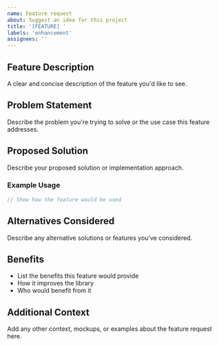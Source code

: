 ```yaml
---
name: Feature request
about: Suggest an idea for this project
title: '[FEATURE] '
labels: 'enhancement'
assignees: ''
---
```


## Feature Description
A clear and concise description of the feature you'd like to see.

## Problem Statement
Describe the problem you're trying to solve or the use case this feature addresses.

## Proposed Solution
Describe your proposed solution or implementation approach.

### Example Usage
```go
// Show how the feature would be used
```

## Alternatives Considered
Describe any alternative solutions or features you've considered.

## Benefits
- List the benefits this feature would provide
- How it improves the library
- Who would benefit from it

## Additional Context
Add any other context, mockups, or examples about the feature request here.